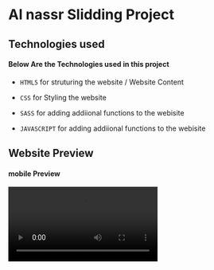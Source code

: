 # Al nassr Slidding Project


## Technologies used

#### Below Are the Technologies used in this project

- `HTML5` for struturing the website / Website Content

- `CSS` for Styling the website

- `SASS` for adding addiional functions to the webisite

- `JAVASCRIPT` for adding addiional functions to the webisite

## Website Preview

#### mobile Preview

![alt text](https://github.com/Arc9067/al-nasr/blob/main/img/preview.mp4?raw=true)



